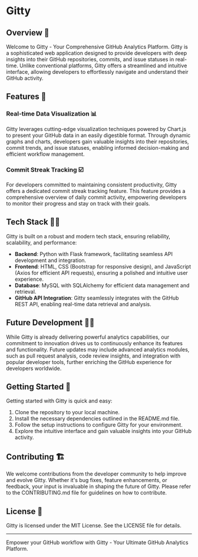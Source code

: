 # Gitty

## Overview 🔬

Welcome to Gitty - Your Comprehensive GitHub Analytics Platform. Gitty is a sophisticated web application designed to provide developers with deep insights into their GitHub repositories, commits, and issue statuses in real-time. Unlike conventional platforms, Gitty offers a streamlined and intuitive interface, allowing developers to effortlessly navigate and understand their GitHub activity.

## Features 🧰

### Real-time Data Visualization 📊

Gitty leverages cutting-edge visualization techniques powered by Chart.js to present your GitHub data in an easily digestible format. Through dynamic graphs and charts, developers gain valuable insights into their repositories, commit trends, and issue statuses, enabling informed decision-making and efficient workflow management.

### Commit Streak Tracking ☑️

For developers committed to maintaining consistent productivity, Gitty offers a dedicated commit streak tracking feature. This feature provides a comprehensive overview of daily commit activity, empowering developers to monitor their progress and stay on track with their goals.

## Tech Stack 👨‍💻

Gitty is built on a robust and modern tech stack, ensuring reliability, scalability, and performance:

- **Backend**: Python with Flask framework, facilitating seamless API development and integration.
- **Frontend**: HTML, CSS (Bootstrap for responsive design), and JavaScript (Axios for efficient API requests), ensuring a polished and intuitive user experience.
- **Database**: MySQL with SQLAlchemy for efficient data management and retrieval.
- **GitHub API Integration**: Gitty seamlessly integrates with the GitHub REST API, enabling real-time data retrieval and analysis.

## Future Development 👷‍♂️

While Gitty is already delivering powerful analytics capabilities, our commitment to innovation drives us to continuously enhance its features and functionality. Future updates may include advanced analytics modules, such as pull request analysis, code review insights, and integration with popular developer tools, further enriching the GitHub experience for developers worldwide.

## Getting Started 🔄

Getting started with Gitty is quick and easy:

1. Clone the repository to your local machine.
2. Install the necessary dependencies outlined in the README.md file.
3. Follow the setup instructions to configure Gitty for your environment.
4. Explore the intuitive interface and gain valuable insights into your GitHub activity.

## Contributing 🏗️

We welcome contributions from the developer community to help improve and evolve Gitty. Whether it's bug fixes, feature enhancements, or feedback, your input is invaluable in shaping the future of Gitty. Please refer to the CONTRIBUTING.md file for guidelines on how to contribute.

## License 👮

Gitty is licensed under the MIT License. See the LICENSE file for details.

---

Empower your GitHub workflow with Gitty - Your Ultimate GitHub Analytics Platform.
